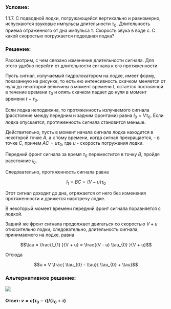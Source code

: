 ###  Условие: 

$1.1.7.$ С подводной лодки, погружающейся вертикально и равномерно, испускаются звуковые импульсы длительности $\tau_{0}$. Длительность приема отраженного от дна импульса $\tau$. Скорость звука в воде $c$. С какой скоростью погружается подводная лодка? 

###  Решение: 

Рассмотрим, с чем связано изменение длительности сигнала. Для этого удобно перейти от длительности сигнала к его протяженности. 

Пусть сигнал, излучаемый гидролокатором на лодке, имеет форму, показанную на рисунке, то есть ею интенсивность скачком меняется от нуля до некоторой величины в момент времени $t$, остается постоянной в течение времени $\tau_{0}$ и опять скачком падает до нуля в момент времени $t + \tau_{0}$. 

Если лодка неподвижна, то протяженность излучаемого сигнала (расстояние между передним и задним фронтами) равна $l_{0} = V \tau_{0}$. Если лодка опускается, протяженность сигнала становится меньше. 

Действительно, пусть в момент начала сигнала лодка находится в некоторой точке $А$, а к тому времени, когда сигнал прекращается, - в точке $С$, причем $AC = u \tau_{0}$, где $u$ - скорость погружения лодки. 

Передний фронт сигнала за время $\tau_{0}$ переместится в точку $В$, пройдя расстояние $l_{0}$. 

Следовательно, протяженность сигнала равна 

$$l_{1} = BC = ( V - u ) \tau_{0}$$ 

Этот сигнал доходит до дна, отряжается от него без изменения протяженности и движется навстречу лодке. 

В некоторый момент времени передний фронт сигнала поравняется с лодкой. 

Задний же фронт сигнала продолжает двигаться со скоростью $V + u$ относительно лодки, следовательно, длительность сигнала, принимаемого на лодке, равна 

$$\tau = \frac{l_{1} }{V + u} = \frac{(V - u) \tau_{0} }{V + u}$$ 

Отсюда 

$$u = V \frac{ \tau_{0} - \tau}{ \tau_{0} + \tau}$$ 

###  Альтернативное решение: 

![](https://www.youtube.com/embed/IYqfho5MFLw) 

####  Ответ: $v = c(\tau_{0} − \tau )/(\tau_{0} + \tau )$ 

  

